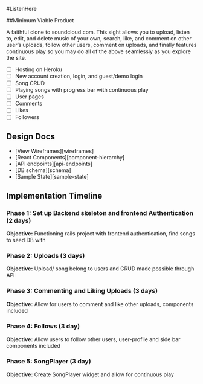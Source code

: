 #ListenHere

##Minimum Viable Product

A faithful clone to soundcloud.com. This sight allows you to upload,
listen to, edit, and delete music of your own, search, like, and comment
on other user’s uploads, follow other users, comment on uploads, and
finally features continuous play so you may do all of the above seamlessly as you explore the site.

- [ ] Hosting on Heroku
- [ ] New account creation, login, and guest/demo login
- [ ] Song CRUD
- [ ] Playing songs with progress bar with continuous play
- [ ] User pages
- [ ] Comments
- [ ] Likes
- [ ] Followers

## Design Docs
* [View Wireframes][wireframes]
* [React Components][component-hierarchy]
* [API endpoints][api-endpoints]
* [DB schema][schema]
* [Sample State][sample-state]

## Implementation Timeline

### Phase 1: Set up Backend skeleton and frontend Authentication (2 days)
**Objective:** Functioning rails project with frontend authentication, find songs to seed DB with

### Phase 2: Uploads (3 days)
**Objective:** Upload/ song belong to users and CRUD made possible through API

### Phase 3: Commenting and Liking Uploads (3 days)
**Objective:** Allow for users to comment and like other uploads, components included

### Phase 4: Follows (3 day)
**Objective:** Allow users to follow other users, user-profile and side bar components included

### Phase 5: SongPlayer (3 day)
**Objective:** Create SongPlayer widget and allow for continuous play
